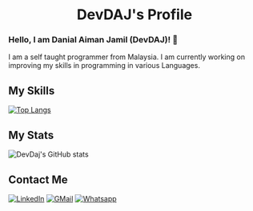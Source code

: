 <h1 align="center">DevDAJ's Profile</h1>

### Hello, I am Danial Aiman Jamil (DevDAJ)! 👋

I am a self taught programmer from Malaysia. I am currently working on
improving my skills in programming in various Languages.

## My Skills

[![Top Langs](https://github-readme-stats.vercel.app/api/top-langs/?username=DevDaj&theme=radical&layout=compact)](https://github.com/anuraghazra/github-readme-stats)

## My Stats


![DevDaj's GitHub stats](https://github-readme-stats.vercel.app/api?username=DevDaj&show_icons=true&theme=radical)

## Contact Me

[![LinkedIn](https://img.shields.io/badge/LinkedIn-blue?logo=linkedin&logoColor=white&style=for-the-badge)](https://www.linkedin.com/in/danial-aiman-jamil-a71727155/)
[![GMail](https://img.shields.io/badge/Gmail-D14836?style=for-the-badge&logo=gmail&logoColor=white)](mailto:danial.aiman.j@gmail.com)
[![Whatsapp](https://img.shields.io/badge/WhatsApp-25D366?style=for-the-badge&logo=whatsapp&logoColor=white)](https://wa.me/+601110165333)
